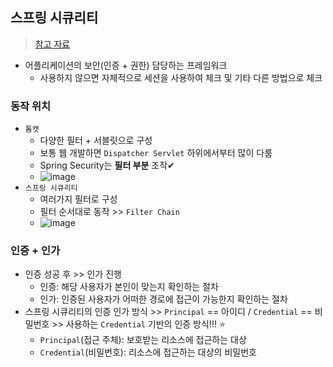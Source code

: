 ## 스프링 시큐리티
> [참고 자료](https://kdg-is.tistory.com/267)
- 어플리케이션의 보안(인증 + 권한) 담당하는 프레임워크
  - 사용하지 않으면 자체적으로 세션을 사용하여 체크 및 기타 다른 방법으로 체크

### 동작 위치
- `톰캣`
  - 다양한 필터 + 서블릿으로 구성
  - 보통 웹 개발하면 `Dispatcher Servlet` 하위에서부터 많이 다룸
  - Spring Security는 __필터 부분__ 조작✔
  - ![image](https://user-images.githubusercontent.com/61215550/169929099-453d4744-7214-4cdb-8079-eaac1e6214e0.png)
- `스프링 시큐리티`
  - 여러가지 필터로 구성 
  - 필터 순서대로 동작 >> `Filter Chain`
  - ![image](https://user-images.githubusercontent.com/61215550/169929137-4265f122-647d-423b-997e-34cd37f1e69c.png)

### 인증 + 인가
- 인증 성공 후 >> 인가 진행 
  - 인증: 해당 사용자가 본인이 맞는지 확인하는 절차
  - 인가: 인증된 사용자가 어떠한 경로에 접근이 가능한지 확인하는 절차
- 스프링 시큐리티의 인증 인가 방식 >> `Principal` == 아이디 / `Credential` == 비밀번호 >> 사용하는 `Credential` 기반의 인증 방식!!! ⭐
  - `Principal`(접근 주체): 보호받는 리소스에 접근하는 대상
  - `Credential`(비밀번호): 리소스에 접근하는 대상의 비밀번호
